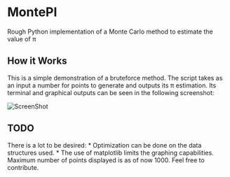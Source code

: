 # MontePI
Rough Python implementation of a Monte Carlo method to estimate the value of π


## How it Works

This is a simple demonstration of a bruteforce method. The script takes as an input a number for points to generate and outputs its π estimation. Its terminal and graphical outputs can be seen in the following screenshot:

![ScreenShot](https://raw.github.com/eenchev/MontePI/master/screenshots/output.png)


## TODO

There is a lot to be desired:
    * Optimization can be done on the data structures used.
    * The use of matplotlib limits the graphing capabilities. Maximum number of points displayed is as of now 1000. 
Feel free to contribute.
